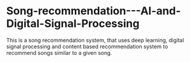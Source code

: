 # Song-recommendation---AI-and-Digital-Signal-Processing
This is a song recommendation system, that uses deep learning, digital signal processing and content based recommendation system to recommend songs similar to a given song.
